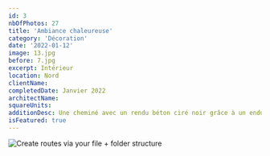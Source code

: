 ```yaml
---
id: 3
nbOfPhotos: 27
title: 'Ambiance chaleureuse'
category: 'Décoration'
date: '2022-01-12'
image: 13.jpg
before: 7.jpg
excerpt: Intérieur
location: Nord
clientName:
completedDate: Janvier 2022
architectName:
squareUnits:
additionDesc: Une cheminé avec un rendu béton ciré noir grâce à un enduit décoratif, un parquet foncé, et cet intérieur moderne devient chaleureux. Peintures Hazard-Samin va plus loin et propose une menuiserie sur-mesure décorative en séparation cuisine/séjour et aussi, la conception, la fabrication et la pose de tout l'ameublement adapté, parfaitement intégré.
isFeatured: true
---
```


![Create routes via your file + folder structure](1.jpg)
